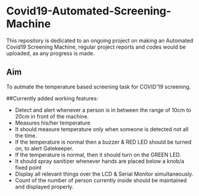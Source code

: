 # Covid19-Automated-Screening-Machine

This repository is dedicated to an ongoing project on making an Automated Covid19 Screening Machine, regular project reports and codes would be uploaded, as any progress is made.

## Aim
To autmate the temperature based screening task for COVID'19 screening.

##Currently added working features:
- Detect and alert whenever a person is in between the range of 10cm to 20cm in front of the machine.
- Measures his/her temperature
- It should measure temperature only when someone is detected not all the time.
- If the temperature is normal then a buzzer & RED LED should be turned on, to alert Gatekeeper.
- If the temperature is normal, then it should turn on the GREEN LED.
- It should spray sanitizer whenever hands are placed below a knob/a fixed point
- Display all relevant things over the LCD & Serial Monitor simultaneously.
- Count of the number of person currently inside should be maintained and displayed properly.
